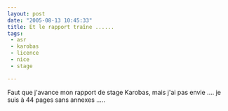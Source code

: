 ```yaml
---
layout: post
date: "2005-08-13 10:45:33"
title: Et le rapport traîne ......
tags:
 - asr
 - karobas
 - licence
 - nice
 - stage

---
```


Faut que j'avance mon rapport de stage Karobas, mais j'ai pas envie .... je suis à 44 pages sans annexes .....
